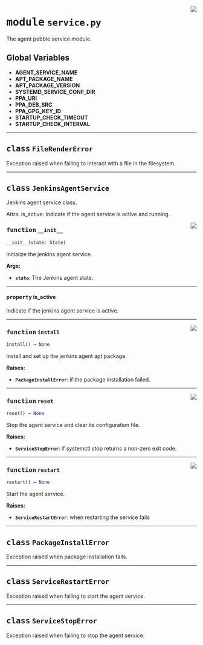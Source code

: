 <!-- markdownlint-disable -->

<a href="../src/service.py#L0"><img align="right" style="float:right;" src="https://img.shields.io/badge/-source-cccccc?style=flat-square"></a>

# <kbd>module</kbd> `service.py`
The agent pebble service module.

**Global Variables**
---------------
- **AGENT_SERVICE_NAME**
- **APT_PACKAGE_NAME**
- **APT_PACKAGE_VERSION**
- **SYSTEMD_SERVICE_CONF_DIR**
- **PPA_URI**
- **PPA_DEB_SRC**
- **PPA_GPG_KEY_ID**
- **STARTUP_CHECK_TIMEOUT**
- **STARTUP_CHECK_INTERVAL**


---

## <kbd>class</kbd> `FileRenderError`
Exception raised when failing to interact with a file in the filesystem.





---

## <kbd>class</kbd> `JenkinsAgentService`
Jenkins agent service class.

Attrs:  is_active: Indicate if the agent service is active and running.

<a href="../src/service.py#L55"><img align="right" style="float:right;" src="https://img.shields.io/badge/-source-cccccc?style=flat-square"></a>

### <kbd>function</kbd> `__init__`

```python
__init__(state: State)
```

Initialize the jenkins agent service.



**Args:**

 - <b>`state`</b>:  The Jenkins agent state.


---

#### <kbd>property</kbd> is_active

Indicate if the jenkins agent service is active.



---

<a href="../src/service.py#L98"><img align="right" style="float:right;" src="https://img.shields.io/badge/-source-cccccc?style=flat-square"></a>

### <kbd>function</kbd> `install`

```python
install() → None
```

Install and set up the jenkins agent apt package.



**Raises:**

 - <b>`PackageInstallError`</b>:  if the package installation failed.

---

<a href="../src/service.py#L169"><img align="right" style="float:right;" src="https://img.shields.io/badge/-source-cccccc?style=flat-square"></a>

### <kbd>function</kbd> `reset`

```python
reset() → None
```

Stop the agent service and clear its configuration file.



**Raises:**

 - <b>`ServiceStopError`</b>:  if systemctl stop returns a non-zero exit code.

---

<a href="../src/service.py#L126"><img align="right" style="float:right;" src="https://img.shields.io/badge/-source-cccccc?style=flat-square"></a>

### <kbd>function</kbd> `restart`

```python
restart() → None
```

Start the agent service.



**Raises:**

 - <b>`ServiceRestartError`</b>:  when restarting the service fails


---

## <kbd>class</kbd> `PackageInstallError`
Exception raised when package installation fails.





---

## <kbd>class</kbd> `ServiceRestartError`
Exception raised when failing to start the agent service.





---

## <kbd>class</kbd> `ServiceStopError`
Exception raised when failing to stop the agent service.